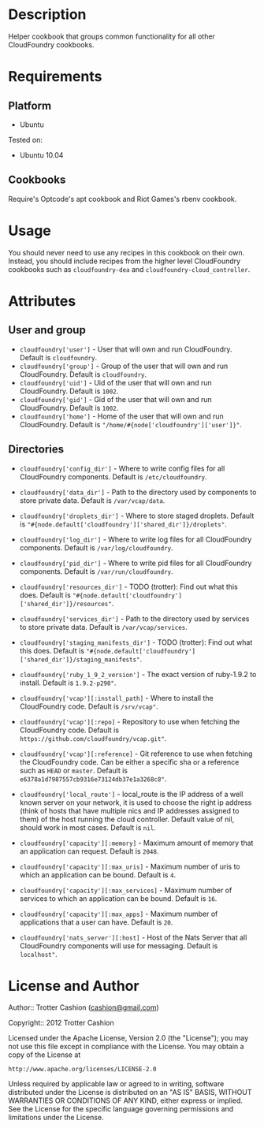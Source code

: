 Description
===========

Helper cookbook that groups common functionality for all other
CloudFoundry cookbooks.

Requirements
============

Platform
--------

* Ubuntu

Tested on:

* Ubuntu 10.04

Cookbooks
---------

Require's Optcode's apt cookbook and Riot Games's rbenv cookbook.

Usage
=====

You should never need to use any recipes in this cookbook on their own.
Instead, you should include recipes from the higher level CloudFoundry
cookbooks such as `cloudfoundry-dea` and
`cloudfoundry-cloud_controller`.

Attributes
==========

User and group
--------------

* `cloudfoundry['user']` - User that will own and run CloudFoundry. Default is `cloudfoundry`.
* `cloudfoundry['group']` - Group of the user that will own and run CloudFoundry. Default is `cloudfoundry`.
* `cloudfoundry['uid']` - Uid of the user that will own and run CloudFoundry. Default is `1002`.
* `cloudfoundry['gid']` - Gid of the user that will own and run CloudFoundry. Default is `1002`.
* `cloudfoundry['home']` - Home of the user that will own and run CloudFoundry. Default is `"/home/#{node['cloudfoundry']['user']}"`.

Directories
-----------

* `cloudfoundry['config_dir']` - Where to write config files for all CloudFoundry components. Default is `/etc/cloudfoundry`.
* `cloudfoundry['data_dir']` - Path to the directory used by components to store private data. Default is `/var/vcap/data`.
* `cloudfoundry['droplets_dir']` - Where to store staged droplets. Default is `"#{node.default['cloudfoundry']['shared_dir']}/droplets"`.
* `cloudfoundry['log_dir']` - Where to write log files for all CloudFoundry components. Default is `/var/log/cloudfoundry`.
* `cloudfoundry['pid_dir']` - Where  to write pid files for all CloudFoundry components. Default is `/var/run/cloudfoundry`.
* `cloudfoundry['resources_dir']` - TODO (trotter): Find out what this does. Default is `"#{node.default['cloudfoundry']['shared_dir']}/resources"`.
* `cloudfoundry['services_dir']` - Path to the directory used by services to store private data. Default is `/var/vcap/services`.
* `cloudfoundry['staging_manifests_dir']` - TODO (trotter): Find out what this does. Default is `"#{node.default['cloudfoundry']['shared_dir']}/staging_manifests"`.


* `cloudfoundry['ruby_1_9_2_version']` - The exact version of ruby-1.9.2 to install. Default is `1.9.2-p290"`.
* `cloudfoundry['vcap'][:install_path]` - Where to install the CloudFoundry code. Default is `/srv/vcap"`.
* `cloudfoundry['vcap'][:repo]` - Repository to use when fetching the CloudFoundry code. Default is `https://github.com/cloudfoundry/vcap.git"`.
* `cloudfoundry['vcap'][:reference]` - Git reference to use when fetching the CloudFoundry code. Can be either a specific sha or a reference such as `HEAD` or `master`. Default is `e6378a1d7987557cb9316e73124db37e1a3268c8"`.
* `cloudfoundry['local_route']` - local_route is the IP address of a well known server on your network, it is used to choose the right ip address (think of hosts that have multiple nics and IP addresses assigned to them) of the host running the cloud controller. Default value of nil, should work in most cases. Default is `nil`.
* `cloudfoundry['capacity'][:memory]` - Maximum amount of memory that an application can request. Default is `2048`.
* `cloudfoundry['capacity'][:max_uris]` - Maximum number of uris to which an application can be bound. Default is `4`.
* `cloudfoundry['capacity'][:max_services]` - Maximum number of services to which an application can be bound. Default is `16`.
* `cloudfoundry['capacity'][:max_apps]` - Maximum number of applications that a user can have. Default is `20`.
* `cloudfoundry['nats_server'][:host]` - Host of the Nats Server that all CloudFoundry components will use for messaging. Default is `localhost"`.

License and Author
==================

Author:: Trotter Cashion (<cashion@gmail.com>)

Copyright:: 2012 Trotter Cashion

Licensed under the Apache License, Version 2.0 (the "License");
you may not use this file except in compliance with the License.
You may obtain a copy of the License at

    http://www.apache.org/licenses/LICENSE-2.0

Unless required by applicable law or agreed to in writing, software
distributed under the License is distributed on an "AS IS" BASIS,
WITHOUT WARRANTIES OR CONDITIONS OF ANY KIND, either express or implied.
See the License for the specific language governing permissions and
limitations under the License.

